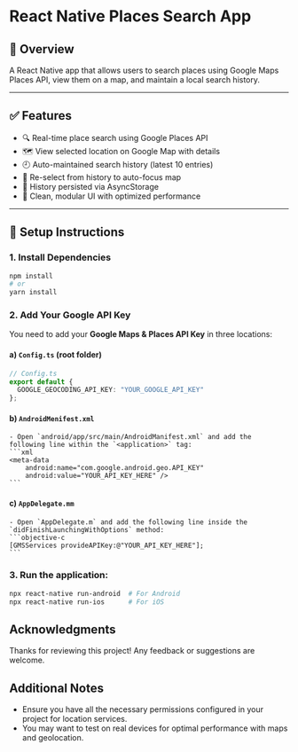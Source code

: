 # React Native Places Search App

## 📌 Overview
A React Native app that allows users to search places using Google Maps Places API, view them on a map, and maintain a local search history.

---

## ✅ Features

- 🔍 Real-time place search using Google Places API
- 🗺️ View selected location on Google Map with details
- 🕘 Auto-maintained search history (latest 10 entries)
- 📂 Re-select from history to auto-focus map
- 💾 History persisted via AsyncStorage
- 🧼 Clean, modular UI with optimized performance

---

## 🔧 Setup Instructions

### 1. Install Dependencies
```bash
npm install
# or
yarn install
```
### 2. Add Your Google API Key

You need to add your **Google Maps & Places API Key** in three locations:

#### a) `Config.ts` (root folder)
```ts
// Config.ts
export default {
  GOOGLE_GEOCODING_API_KEY: "YOUR_GOOGLE_API_KEY"
};
```

#### b) `AndroidMenifest.xml`
    - Open `android/app/src/main/AndroidManifest.xml` and add the following line within the `<application>` tag:
    ```xml
    <meta-data
        android:name="com.google.android.geo.API_KEY"
        android:value="YOUR_API_KEY_HERE" />
    ```

#### c) `AppDelegate.mm`
    - Open `AppDelegate.m` and add the following line inside the `didFinishLaunchingWithOptions` method:
    ```objective-c
    [GMSServices provideAPIKey:@"YOUR_API_KEY_HERE"];
    ```

### 3. **Run the application**:
   ```bash
   npx react-native run-android  # For Android
   npx react-native run-ios      # For iOS
   ```

## Acknowledgments
Thanks for reviewing this project! Any feedback or suggestions are welcome.

## Additional Notes
- Ensure you have all the necessary permissions configured in your project for location services.
- You may want to test on real devices for optimal performance with maps and geolocation.